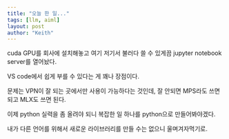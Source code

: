 ```yaml
---
title: "오늘 한 일..."
tags: [llm, aiml]
layout: post
author: "Keith"
---
```


cuda GPU를 회사에 설치해놓고 여기 저기서 불러다 쓸 수 있게끔 jupyter notebook server를 열어놨다.

VS code에서 쉽게 부를 수 있다는 게 꽤나 장점이다.

문제는 VPN이 잘 되는 곳에서만 사용이 가능하다는 것인데, 잘 안되면 MPS라도 쓰면 되고 MLX도 쓰면 된다.

이제 python 실력을 좀 올려야 되니 복잡한 일 하나를 python으로 만들어봐야겠다.

내가 다른 언어를 위해서 새로운 라이브러리를 만들 수는 없으니 울며겨자먹기로.

